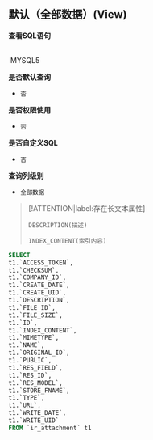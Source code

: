 ## 默认（全部数据）(View) <!-- {docsify-ignore-all} -->



<p class="panel-title"><b>查看SQL语句</b></p>
<br>

<el-row>
&nbsp;<el-tag @click="MYSQL5 = true">MYSQL5</el-tag>
</el-row>

<br>
<p class="panel-title"><b>是否默认查询</b></p>

* `否`

<p class="panel-title"><b>是否权限使用</b></p>

* `否`

<p class="panel-title"><b>是否自定义SQL</b></p>

* `否`

<p class="panel-title"><b>查询列级别</b></p>

* `全部数据`

> [!ATTENTION|label:存在长文本属性]
>
> `DESCRIPTION(描述)`
>
> `INDEX_CONTENT(索引内容)`






<el-dialog v-model="MYSQL5" title="MYSQL5">

```sql
SELECT
t1.`ACCESS_TOKEN`,
t1.`CHECKSUM`,
t1.`COMPANY_ID`,
t1.`CREATE_DATE`,
t1.`CREATE_UID`,
t1.`DESCRIPTION`,
t1.`FILE_ID`,
t1.`FILE_SIZE`,
t1.`ID`,
t1.`INDEX_CONTENT`,
t1.`MIMETYPE`,
t1.`NAME`,
t1.`ORIGINAL_ID`,
t1.`PUBLIC`,
t1.`RES_FIELD`,
t1.`RES_ID`,
t1.`RES_MODEL`,
t1.`STORE_FNAME`,
t1.`TYPE`,
t1.`URL`,
t1.`WRITE_DATE`,
t1.`WRITE_UID`
FROM `ir_attachment` t1 


```

</el-dialog>

<script>
 const { createApp } = Vue
  createApp({
    data() {
      return {
                MYSQL5 : false
        
      }
    },
    methods: {
    }
  }).use(ElementPlus).mount('#app')
</script>